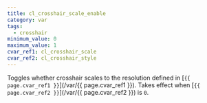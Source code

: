 ```yaml
---
title: cl_crosshair_scale_enable
category: var
tags:
  - crosshair
minimum_value: 0
maximum_value: 1
cvar_ref1: cl_crosshair_scale
cvar_ref2: cl_crosshair_style
---
```


Toggles whether crosshair scales to the resolution defined in [`{{ page.cvar_ref1 }}`](/var/{{ page.cvar_ref1 }}). Takes effect when [`{{ page.cvar_ref2 }}`](/var/{{ page.cvar_ref2 }}) is `0`.
